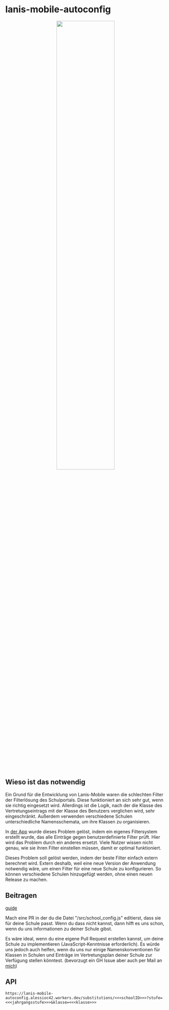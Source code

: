 # lanis-mobile-autoconfig

<a href="https://github.com/alessioc42/lanis-mobile">
 <p align="center">
  <img src="https://github.com/alessioC42/lanis-mobile/assets/84250128/19d30436-32f7-4cbe-b78e-f2fee3583c28" width="60%">
 </p>
</a>

## Wieso ist das notwendig
Ein Grund für die Entwicklung von Lanis-Mobile waren die schlechten Filter der Filterlösung des Schulportals. Diese funktioniert an sich sehr gut, wenn sie richtig eingesetzt wird. Allerdings ist die Logik, nach der die Klasse des Vertretungseintrags mit der Klasse des Benutzers verglichen wird, sehr eingeschränkt. Außerdem verwenden verschiedene Schulen unterschiedliche Namensschemata, um ihre Klassen zu organisieren. 

In [der App](https://github.com/alessioc42/lanis-mobile) wurde dieses Problem gelöst, indem ein eigenes Filtersystem erstellt wurde, das alle Einträge gegen benutzerdefinierte Filter prüft. Hier wird das Problem durch ein anderes ersetzt. Viele Nutzer wissen nicht genau, wie sie ihren Filter einstellen müssen, damit er optimal funktioniert. 

Dieses Problem soll gelöst werden, indem der beste Filter einfach extern berechnet wird. Extern deshalb, weil eine neue Version der Anwendung notwendig wäre, um einen Filter für eine neue Schule zu konfigurieren. So können verschiedene Schulen hinzugefügt werden, ohne einen neuen Release zu machen.

## Beitragen
[guide](https://github.com/alessioC42/lanis-mobile-autoconfig/wiki/Eine-Schule-hinzuf%C3%BCgen)

Mach eine PR in der du die Datei "/src/school_config.js" editierst, dass sie für deine Schule passt. Wenn du dass nicht kannst, dann hilft es uns schon, wenn du uns informationen zu deiner Schule gibst. 

Es wäre ideal, wenn du eine eigene Pull Request erstellen kannst, um deine Schule zu implementieren (JavaScript-Kenntnisse erforderlich). Es würde uns jedoch auch helfen, wenn du uns nur einige Namenskonventionen für Klassen in Schulen und Einträge im Vertretungsplan deiner Schule zur Verfügung stellen könntest. (bevorzugt ein GH Issue aber auch per Mail an <a href="mailto:alessioc42.dev@gmail.com">mich</a>)

## API
```
https://lanis-mobile-autoconfig.alessioc42.workers.dev/substitutions/<<<schoolID>>>?stufe=<<<jahrgangsstufe>>>&klasse=<<<klasse>>>
```
